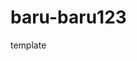 # baru-baru123
template
<meta name="google-site-verification" content="YvPcvRdNJtuwHWuwXFLmAIB53oeqvG3sNR5MRfO5cyc" />
